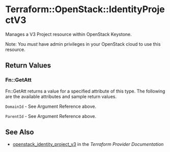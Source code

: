 # Terraform::OpenStack::IdentityProjectV3

Manages a V3 Project resource within OpenStack Keystone.

Note: You _must_ have admin privileges in your OpenStack cloud to use
this resource.

## Return Values

### Fn::GetAtt

Fn::GetAtt returns a value for a specified attribute of this type. The following are the available attributes and sample return values.

`DomainId` - See Argument Reference above.

`ParentId` - See Argument Reference above.

## See Also

* [openstack_identity_project_v3](https://www.terraform.io/docs/providers/openstack/r/identity_project_v3.html) in the _Terraform Provider Documentation_